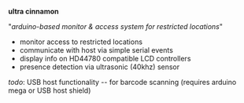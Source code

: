 **ultra cinnamon**

"*arduino-based monitor & access system for restricted locations*"

 * monitor access to restricted locations
 * communicate with host via simple serial events
 * display info on HD44780 compatible LCD controllers
 * presence detection via ultrasonic (40khz) sensor

*todo*: USB host functionality -- for barcode scanning (requires arduino mega or USB host shield)
